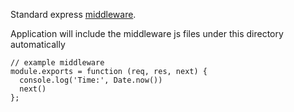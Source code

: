 Standard express [middleware](https://expressjs.com/en/guide/writing-middleware.html).

Application will include the middleware js files under this directory automatically

```
// example middleware
module.exports = function (req, res, next) {
  console.log('Time:', Date.now())
  next()
};
```
